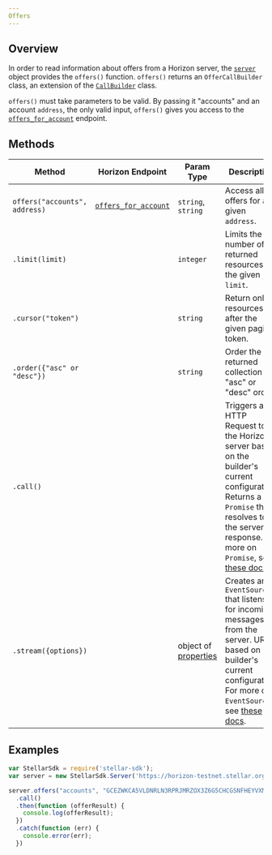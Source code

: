 ```yaml
---
Offers
---
```


## Overview

In order to read information about offers from a Horizon server, the [`server`](./server.md) object provides the `offers()` function. `offers()` returns an `OfferCallBuilder` class, an extension of the [`CallBuilder`](./call_builder.md) class.

`offers()` must take parameters to be valid. By passing it "accounts" and an account `address`, the only valid input, `offers()` gives you access to the [`offers_for_account`](https://stellar.org/developers/horizon/reference/offers-for-account.html) endpoint.

## Methods

| Method | Horizon Endpoint | Param Type | Description |
| --- | --- | --- | --- |
| `offers("accounts", address)` | [`offers_for_account`](https://stellar.org/developers/horizon/reference/offers-for-account.html) | `string`, `string` | Access all offers for a given `address`. |
| `.limit(limit)` | | `integer` | Limits the number of returned resources to the given `limit`.|
| `.cursor("token")` | | `string` | Return only resources after the given paging token. |
| `.order({"asc" or "desc"})` | | `string` |  Order the returned collection in "asc" or "desc" order. |
| `.call()` | | | Triggers a HTTP Request to the Horizon server based on the builder's current configuration.  Returns a `Promise` that resolves to the server's response.  For more on `Promise`, see [these docs](https://developer.mozilla.org/en-US/docs/Web/JavaScript/Reference/Global_Objects/Promise).|
| `.stream({options})` | | object of [properties](https://developer.mozilla.org/en-US/docs/Web/API/EventSource#Properties) | Creates an `EventSource` that listens for incoming messages from the server.  URL based on builder's current configuration.  For more on `EventSource`, see [these docs](https://developer.mozilla.org/en-US/docs/Web/API/EventSource). |

## Examples

```js
var StellarSdk = require('stellar-sdk');
var server = new StellarSdk.Server('https://horizon-testnet.stellar.org');

server.offers("accounts", "GCEZWKCA5VLDNRLN3RPRJMRZOX3Z6G5CHCGSNFHEYVXM3XOJMDS674JZ")
  .call()
  .then(function (offerResult) {
    console.log(offerResult);
  })
  .catch(function (err) {
    console.error(err);
  })
```
